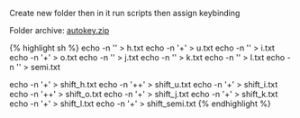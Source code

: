 Create new folder then in it run scripts then assign keybinding

Folder archive: [autokey.zip](autokey.zip)

{% highlight sh %}
echo -n '<home>' > h.txt
echo -n '<ctrl>+<left>' > u.txt
echo -n '<up>' > i.txt
echo -n '<ctrl>+<right>' > o.txt
echo -n '<left>' > j.txt
echo -n '<down>' > k.txt
echo -n '<right>' > l.txt
echo -n '<end>' > semi.txt

echo -n '<shift>+<home>' > shift_h.txt
echo -n '<shift>+<ctrl>+<left>' > shift_u.txt
echo -n '<shift>+<up>' > shift_i.txt
echo -n '<shift>+<ctrl>+<right>' > shift_o.txt
echo -n '<shift>+<left>' > shift_j.txt
echo -n '<shift>+<down>' > shift_k.txt
echo -n '<shift>+<right>' > shift_l.txt
echo -n '<shift>+<end>' > shift_semi.txt
{% endhighlight %}
